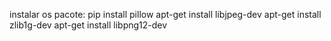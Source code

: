 instalar os pacote:
 pip install pillow
 apt-get install libjpeg-dev
 apt-get install zlib1g-dev
 apt-get install libpng12-dev

